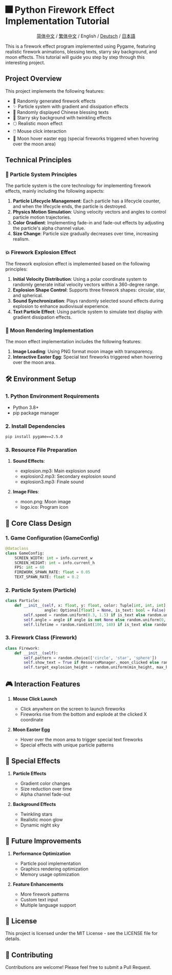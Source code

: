 # 🎆 Python Firework Effect Implementation Tutorial
<div align="center">

[简体中文](README_CN.md) / [繁体中文](README_TC.md) / English / [Deutsch](README_DE.md) / [日本語](README_JP.md)

</div>
This is a firework effect program implemented using Pygame, featuring realistic firework animations, blessing texts, starry sky background, and moon effects. This tutorial will guide you step by step through this interesting project.

## Project Overview

This project implements the following features:
- 🎇 Randomly generated firework effects
- ✨ Particle system with gradient and dissipation effects
- 💝 Randomly displayed Chinese blessing texts
- 🌟 Starry sky background with twinkling effects
- 🌕 Realistic moon effect
- 🖱️ Mouse click interaction
- 🎁 Moon hover easter egg (special fireworks triggered when hovering over the moon area)

## Technical Principles

### 🔮 Particle System Principles
The particle system is the core technology for implementing firework effects, mainly including the following aspects:
1. **Particle Lifecycle Management**: Each particle has a lifecycle counter, and when the lifecycle ends, the particle is destroyed.
2. **Physics Motion Simulation**: Using velocity vectors and angles to control particle motion trajectories.
3. **Color Gradient**: Implementing fade-in and fade-out effects by adjusting the particle's alpha channel value.
4. **Size Change**: Particle size gradually decreases over time, increasing realism.

### 💥 Firework Explosion Effect
The firework explosion effect is implemented based on the following principles:
1. **Initial Velocity Distribution**: Using a polar coordinate system to randomly generate initial velocity vectors within a 360-degree range.
2. **Explosion Shape Control**: Supports three firework shapes: circular, star, and spherical.
3. **Sound Synchronization**: Plays randomly selected sound effects during explosion to enhance audiovisual experience.
4. **Text Particle Effect**: Using particle system to simulate text display with gradient dissipation effects.

### 🌙 Moon Rendering Implementation
The moon effect implementation includes the following features:
1. **Image Loading**: Using PNG format moon image with transparency.
2. **Interactive Easter Egg**: Special text fireworks triggered when hovering over the moon area.

## 🛠️ Environment Setup

### 1. Python Environment Requirements
- Python 3.8+
- pip package manager

### 2. Install Dependencies
```bash
pip install pygame==2.5.0
```

### 3. Resource File Preparation
1. **Sound Effects**:
   - explosion.mp3: Main explosion sound
   - explosion2.mp3: Secondary explosion sound
   - explosion3.mp3: Finale sound

2. **Image Files**:
   - moon.png: Moon image
   - logo.ico: Program icon

## 📝 Core Class Design

### 1. Game Configuration (GameConfig)
```python
@dataclass
class GameConfig:
    SCREEN_WIDTH: int = info.current_w
    SCREEN_HEIGHT: int = info.current_h
    FPS: int = 60
    FIREWORK_SPAWN_RATE: float = 0.05
    TEXT_SPAWN_RATE: float = 0.2
```

### 2. Particle System (Particle)
```python
class Particle:
    def __init__(self, x: float, y: float, color: Tuple[int, int, int], 
                 angle: Optional[float] = None, is_text: bool = False):
        self.speed = random.uniform(0.3, 1.5) if is_text else random.uniform(2, 8)
        self.angle = angle if angle is not None else random.uniform(0, 2 * math.pi)
        self.lifetime = random.randint(100, 140) if is_text else random.randint(40, 80)
```

### 3. Firework Class (Firework)
```python
class Firework:
    def __init__(self):
        self.pattern = random.choice(['circle', 'star', 'sphere'])
        self.show_text = True if ResourceManager._moon_clicked else random.random() < GameConfig.TEXT_SPAWN_RATE
        self.target_explosion_height = random.uniform(min_height, max_height)
```

## 🎮 Interaction Features

1. **Mouse Click Launch**
   - Click anywhere on the screen to launch fireworks
   - Fireworks rise from the bottom and explode at the clicked X coordinate

2. **Moon Easter Egg**
   - Hover over the moon area to trigger special text fireworks
   - Special effects with unique particle patterns

## 🌈 Special Effects

1. **Particle Effects**
   - Gradient color changes
   - Size reduction over time
   - Alpha channel fade-out

2. **Background Effects**
   - Twinkling stars
   - Realistic moon glow
   - Dynamic night sky

## 🎯 Future Improvements

1. **Performance Optimization**
   - Particle pool implementation
   - Graphics rendering optimization
   - Memory usage optimization

2. **Feature Enhancements**
   - More firework patterns
   - Custom text input
   - Multiple language support

## 📜 License

This project is licensed under the MIT License - see the LICENSE file for details.

## 🤝 Contributing

Contributions are welcome! Please feel free to submit a Pull Request.